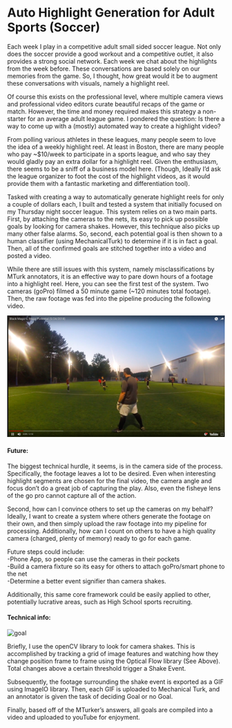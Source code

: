 # Auto Highlight Generation for Adult Sports (Soccer)

Each week I play in a competitive adult small sided soccer league. Not only does the soccer provide a good workout and a competitive outlet, it also provides a strong social network. Each week we chat about the highlights from the week before. These conversations are based solely on our memories from the game. So, I thought, how great would it be to augment these conversations with visuals, namely a highlight reel.

Of course this exists on the professional level, where multiple camera views and professional video editors curate beautiful recaps of the game or match. However, the time and money required makes this strategy a non-starter for an average adult league game. I pondered the question: Is there a way to come up with a (mostly) automated way to create a highlight video?

From polling various athletes in these leagues, many people seem to love the idea of a weekly highlight reel. At least in Boston, there are many people who pay ~$10/week to participate in a sports league, and who say they would gladly pay an extra dollar for a highlight reel. Given the enthusiasm, there seems to be a sniff of a business model here. (Though, Ideally I’d ask the league organizer to foot the cost of the highlight videos, as it would provide them with a fantastic marketing and differentiation tool).

Tasked with creating a way to automatically generate highlight reels for only a couple of dollars each, I built and tested a system that initially focused on my Thursday night soccer league. This system relies on a two main parts. First, by attaching the cameras to the nets, its easy to pick up possible goals by looking for camera shakes. However, this technique also picks up many other false alarms. So, second, each potential goal is then shown to a human classifier (using MechanicalTurk) to determine if it is in fact a goal. Then, all of the confirmed goals are stitched together into a video and posted a video.

While there are still issues with this system, namely misclassifications by MTurk annotators, it is an effective way to pare down hours of a footage into a highlight reel. Here, you can see the first test of the system. Two cameras (goPro) filmed a 50 minute game (~120 minutes total footage). Then, the raw footage was fed into the pipeline producing the following video.

[![Video](yt.png)](https://www.youtube.com/embed/hY-mI8VTfuw?rel=0)

#### Future:

The biggest technical hurdle, it seems, is in the camera side of the process. Specifically, the footage leaves a lot to be desired. Even when interesting highlight segments are chosen for the final video, the camera angle and focus don’t do a great job of capturing the play. Also, even the fisheye lens of the go pro cannot capture all of the action.

Second, how can I convince others to set up the cameras on my behalf? Ideally, I want to create a system where others generate the footage on their own, and then simply upload the raw footage into my pipeline for processing. Additionally, how can I count on others to have a high quality camera (charged, plenty of memory) ready to go for each game.

Future steps could include:<br>
-Phone App, so people can use the cameras in their pockets <br>
-Build a camera fixture so its easy for others to attach goPro/smart phone to the net <br>
-Determine a better event signifier than camera shakes. <br>

Additionally, this same core framework could be easily applied to other, potentially lucrative areas, such as High School sports recruiting.

#### Technical info:

![goal](goal.gif)

Briefly, I use the openCV library to look for camera shakes. This is accomplished by tracking a grid of image features and watching how they change position frame to frame using the Optical Flow library (See Above). Total changes above a certain threshold trigger a Shake Event.

Subsequently, the footage surrounding the shake event is exported as a GIF using ImageIO library. Then, each GIF is uploaded to Mechanical Turk, and an annotator is given the task of deciding Goal or no Goal.

Finally, based off of the MTurker’s answers, all goals are compiled into a video and uploaded to youTube for enjoyment.
